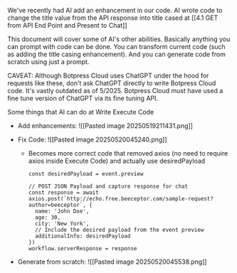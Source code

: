 We've recently had AI add an enhancement in our code. AI wrote code to change the title value from the API response into title cased at [[4.1 GET from API End Point and Present to Chat]]

This document will cover some of AI's other abilities. Basically anything you can prompt with code can be done. You can transform current code (such as adding the title casing enhancement). And you can generate code from scratch using just a prompt.

CAVEAT: Although Botpress Cloud uses ChatGPT under the hood for requests like these, don't ask ChatGPT directly to write Botpress Cloud code. It's vastly outdated as of 5/2025. Botpress Cloud must have used a fine tune version of ChatGPT via its fine tuning API.

Some things that AI can do at Write Execute Code
- Add enhancements:
  ![[Pasted image 20250519211431.png]]

- Fix Code:
  ![[Pasted image 20250520045240.png]]


	- Becomes more correct code that removed axios (no need to require axios inside Execute Code) and actually use desiredPayload
		```
		const desiredPayload = event.preview  
		  
		// POST JSON Payload and capture response for chat  
		const response = await axios.post(`http://echo.free.beeceptor.com/sample-request?author=beeceptor`, {  
		  name: 'John Doe',  
		  age: 30,  
		  city: 'New York',  
		  // Include the desired payload from the event preview  
		  additionalInfo: desiredPayload  
		})  
		workflow.serverResponse = response
		```

- Generate from scratch:
  ![[Pasted image 20250520045538.png]]